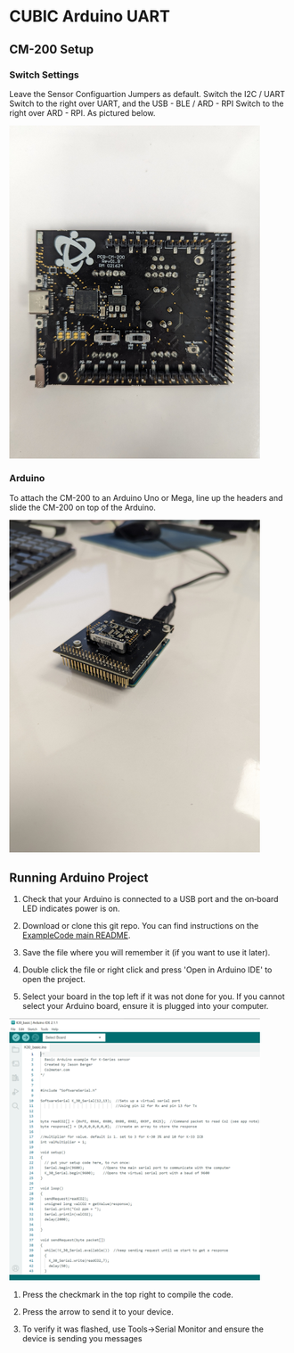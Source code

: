 # CUBIC Arduino UART


## CM-200 Setup
### Switch Settings
Leave the Sensor Configuartion Jumpers as default.  Switch the I2C / UART Switch to the right over UART, and the USB - BLE / ARD - RPI Switch to the right over ARD - RPI.  As pictured below.

<img src="./media/cm200-se11-arduino-uart.jpg" alt="drawing" width="450"/>

### Arduino
To attach the CM-200 to an Arduino Uno or Mega, line up the headers and slide the CM-200 on top of the Arduino.

<img src="./media/cm200-cubic.jpg" alt="drawing" width="450"/>

## Running Arduino Project

1. Check that your Arduino is connected to a USB port and the on‐board LED indicates power is on.

2. Download or clone this git repo.  You can find instructions on the [ExampleCode main README](https://github.com/co2meter-org/ExampleCode).

3. Save the file where you will remember it (if you want to use it later).

4. Double click the file or right click and press 'Open in Arduino IDE' to open the project.

5. Select your board in the top left if it was not done for you. If you cannot select your Arduino board, ensure it is plugged into your computer.
<img src="./media/arduino_ide.png" alt="drawing" width="450"/>

1. Press the checkmark in the top right to compile the code.

2. Press the arrow to send it to your device.

3.  To verify it was flashed, use Tools->Serial Monitor and ensure the device is sending you messages
